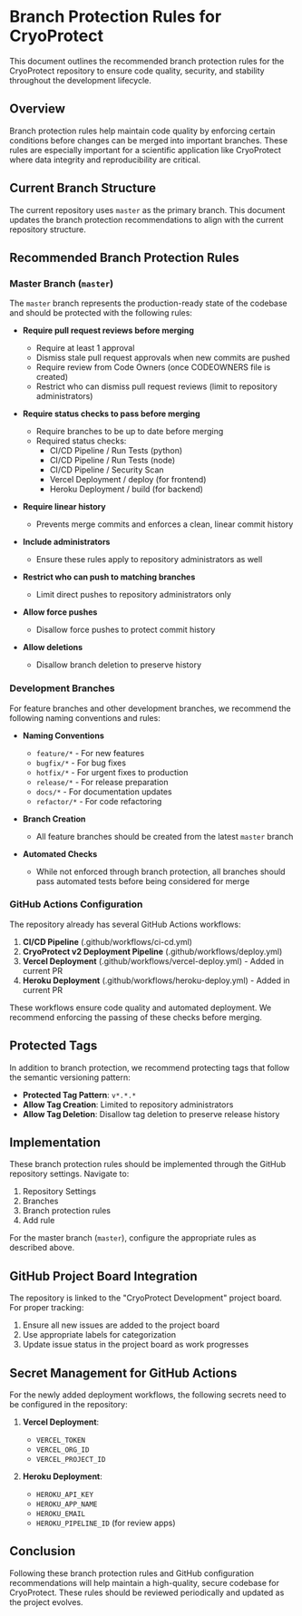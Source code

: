 # Branch Protection Rules for CryoProtect

This document outlines the recommended branch protection rules for the CryoProtect repository to ensure code quality, security, and stability throughout the development lifecycle.

## Overview

Branch protection rules help maintain code quality by enforcing certain conditions before changes can be merged into important branches. These rules are especially important for a scientific application like CryoProtect where data integrity and reproducibility are critical.

## Current Branch Structure

The current repository uses `master` as the primary branch. This document updates the branch protection recommendations to align with the current repository structure.

## Recommended Branch Protection Rules

### Master Branch (`master`)

The `master` branch represents the production-ready state of the codebase and should be protected with the following rules:

- **Require pull request reviews before merging**
  - Require at least 1 approval
  - Dismiss stale pull request approvals when new commits are pushed
  - Require review from Code Owners (once CODEOWNERS file is created)
  - Restrict who can dismiss pull request reviews (limit to repository administrators)

- **Require status checks to pass before merging**
  - Require branches to be up to date before merging
  - Required status checks:
    - CI/CD Pipeline / Run Tests (python)
    - CI/CD Pipeline / Run Tests (node)
    - CI/CD Pipeline / Security Scan
    - Vercel Deployment / deploy (for frontend)
    - Heroku Deployment / build (for backend)

- **Require linear history**
  - Prevents merge commits and enforces a clean, linear commit history

- **Include administrators**
  - Ensure these rules apply to repository administrators as well

- **Restrict who can push to matching branches**
  - Limit direct pushes to repository administrators only

- **Allow force pushes**
  - Disallow force pushes to protect commit history

- **Allow deletions**
  - Disallow branch deletion to preserve history

### Development Branches

For feature branches and other development branches, we recommend the following naming conventions and rules:

- **Naming Conventions**
  - `feature/*` - For new features
  - `bugfix/*` - For bug fixes
  - `hotfix/*` - For urgent fixes to production
  - `release/*` - For release preparation
  - `docs/*` - For documentation updates
  - `refactor/*` - For code refactoring

- **Branch Creation**
  - All feature branches should be created from the latest `master` branch

- **Automated Checks**
  - While not enforced through branch protection, all branches should pass automated tests before being considered for merge

### GitHub Actions Configuration

The repository already has several GitHub Actions workflows:

1. **CI/CD Pipeline** (.github/workflows/ci-cd.yml)
2. **CryoProtect v2 Deployment Pipeline** (.github/workflows/deploy.yml)
3. **Vercel Deployment** (.github/workflows/vercel-deploy.yml) - Added in current PR
4. **Heroku Deployment** (.github/workflows/heroku-deploy.yml) - Added in current PR

These workflows ensure code quality and automated deployment. We recommend enforcing the passing of these checks before merging.

## Protected Tags

In addition to branch protection, we recommend protecting tags that follow the semantic versioning pattern:

- **Protected Tag Pattern**: `v*.*.*`
- **Allow Tag Creation**: Limited to repository administrators
- **Allow Tag Deletion**: Disallow tag deletion to preserve release history

## Implementation

These branch protection rules should be implemented through the GitHub repository settings. Navigate to:

1. Repository Settings
2. Branches
3. Branch protection rules
4. Add rule

For the master branch (`master`), configure the appropriate rules as described above.

## GitHub Project Board Integration

The repository is linked to the "CryoProtect Development" project board. For proper tracking:

1. Ensure all new issues are added to the project board
2. Use appropriate labels for categorization
3. Update issue status in the project board as work progresses

## Secret Management for GitHub Actions

For the newly added deployment workflows, the following secrets need to be configured in the repository:

1. **Vercel Deployment**:
   - `VERCEL_TOKEN`
   - `VERCEL_ORG_ID`
   - `VERCEL_PROJECT_ID`

2. **Heroku Deployment**:
   - `HEROKU_API_KEY`
   - `HEROKU_APP_NAME`
   - `HEROKU_EMAIL`
   - `HEROKU_PIPELINE_ID` (for review apps)

## Conclusion

Following these branch protection rules and GitHub configuration recommendations will help maintain a high-quality, secure codebase for CryoProtect. These rules should be reviewed periodically and updated as the project evolves.